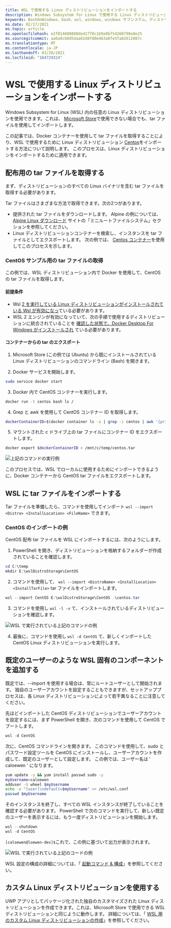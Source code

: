 ```yaml
---
title: WSL で使用する Linux ディストリビューションをインポートする
description: Windows Subsystem for Linux で使用する Linux ディストリビューションをインポートする方法について説明します。
keywords: BashOnWindows、bash、wsl、windows、windows サブシステム、ディストリビューション、カスタム
ms.date: 02/17/2021
ms.topic: article
ms.openlocfilehash: e2f014600880de427f0c1b9a9bf54260798e8e25
ms.sourcegitcommit: aa6a9cb0d5daa62d8fd0e463a0fe5fa82612087c
ms.translationtype: MT
ms.contentlocale: ja-JP
ms.lasthandoff: 03/20/2021
ms.locfileid: "104729324"
---
```

# <a name="import-any-linux-distribution-to-use-with-wsl"></a>WSL で使用する Linux ディストリビューションをインポートする 

Windows Subsystem for Linux (WSL) 内の任意の Linux ディストリビューションを使用できます。これは、 [Microsoft Store](https://www.microsoft.com/en-us/search/shop/apps?q=linux)で使用できない場合でも、tar ファイルを使用してインポートします。 

この記事では、Docker コンテナーを使用して tar ファイルを取得することにより、WSL で使用するために Linux ディストリビューション [Centos](https://www.centos.org/)をインポートする方法について説明します。 このプロセスは、Linux ディストリビューションをインポートするために適用できます。

## <a name="obtain-a-tar-file-for-the-distribution"></a>配布用の tar ファイルを取得する

まず、ディストリビューションのすべての Linux バイナリを含む tar ファイルを取得する必要があります。

Tar ファイルはさまざまな方法で取得できます。次の2つがあります。

- 提供された tar ファイルをダウンロードします。 Alpine の例については、 [Alpine Linux ダウンロード](https://alpinelinux.org/downloads/) サイトの「ミニルートファイルシステム」セクションを参照してください。
- Linux ディストリビューションコンテナーを検索し、インスタンスを tar ファイルとしてエクスポートします。 次の例では、 [Centos コンテナー](https://hub.docker.com/_/centos)を使用してこのプロセスを示します。

### <a name="obtaining-a-tar-file-for-centos-example"></a>CentOS サンプル用の tar ファイルの取得

この例では、WSL ディストリビューション内で Docker を使用して、CentOS の tar ファイルを取得します。

#### <a name="prerequisites"></a>前提条件

- Wsl [2 を実行している Linux ディストリビューションがインストールされている Wsl が有効になっ](./install-win10.md#manual-installation-steps)ている必要があります。
- WSL 2 エンジンが有効になっていて、次の手順で使用するディストリビューションに統合されていることを [確認した状態で、Docker Desktop For Windows がインストールされ](./tutorials/wsl-containers.md#install-docker-desktop) ている必要があります。

#### <a name="export-the-tar-from-a-container"></a>コンテナーからの tar のエクスポート

1. Microsoft Store (この例では Ubuntu) から既にインストールされている Linux ディストリビューションのコマンドライン (Bash) を開きます。 

2. Docker サービスを開始します。 

```bash
sudo service docker start
```

3. Docker 内で CentOS コンテナーを実行します。

```bash
docker run -t centos bash ls /
```

4. Grep と awk を使用して CentOS コンテナー ID を取得します。

```bash
dockerContainerID=$(docker container ls -a | grep -i centos | awk '{print $1}')
```

5. マウントされた c ドライブ上の tar ファイルにコンテナー ID をエクスポートします。

```bash
docker export $dockerContainerID > /mnt/c/temp/centos.tar
```

![上記のコマンドの実行例](./media/run-any-distro-tarfile.png)

このプロセスでは、WSL でローカルに使用するためにインポートできるように、Docker コンテナーから CentOS tar ファイルをエクスポートします。

## <a name="import-the-tar-file-into-wsl"></a>WSL に tar ファイルをインポートする

Tar ファイルを準備したら、コマンドを使用してインポート `wsl --import <Distro> <InstallLocation> <FileName>` できます。

### <a name="importing-centos-example"></a>CentOS のインポートの例

CentOS 配布 tar ファイルを WSL にインポートするには、次のようにします。

1. PowerShell を開き、ディストリビューションを格納するフォルダーが作成されていることを確認します。

```PowerShell
cd C:\temp
mkdir E:\wslDistroStorage\CentOS
```

2. コマンドを使用して、 `wsl --import <DistroName> <InstallLocation> <InstallTarFile>` tar ファイルをインポートします。 

```PowerShell
wsl --import CentOS E:\wslDistroStorage\CentOS .\centos.tar
```

3. コマンドを使用し `wsl -l -v` て、インストールされているディストリビューションを確認します。

![WSL で実行されている上記のコマンドの例](./media/run-any-distro-import.png)

4. 最後に、コマンドを使用し `wsl -d CentOS` て、新しくインポートした CentOS Linux ディストリビューションを実行します。

## <a name="add-wsl-specific-components-like-a-default-user"></a>既定のユーザーのような WSL 固有のコンポーネントを追加する

既定では、--import を使用する場合は、常にルートユーザーとして開始されます。 独自のユーザーアカウントを設定することもできますが、セットアッププロセスは、各 Linux ディストリビューションによって若干異なることに注意してください。

先ほどインポートした CentOS ディストリビューションでユーザーアカウントを設定するには、まず PowerShell を開き、次のコマンドを使用して CentOS でブートします。

```PowerShell
wsl -d CentOS
```

次に、CentOS コマンドラインを開きます。 このコマンドを使用して、sudo とパスワード設定ツールを CentOS にインストールし、ユーザーアカウントを作成して、既定のユーザーとして設定します。 この例では、ユーザー名は ' caloewen ' になります。 

```bash
yum update -y && yum install passwd sudo -y
myUsername=caloewen
adduser -G wheel $myUsername
echo -e "[user]\ndefault=$myUsername" >> /etc/wsl.conf
passwd $myUsername
```

そのインスタンスを終了し、すべての WSL インスタンスが終了していることを確認する必要があります。 PowerShell で次のコマンドを実行して、新しい既定のユーザーを表示するには、もう一度ディストリビューションを開始します。

```PowerShell
wsl --shutdown
wsl -d CentOS
```

`[caloewen@loewen-dev]$`これで、この例に基づいて出力が表示されます。

![WSL で実行されている上記のコードの例](./media/run-any-distro-customuser.png)

WSL 設定の構成の詳細については、「 [起動コマンド & 構成](./wsl-config.md#configure-per-distro-launch-settings-with-wslconf)」を参照してください。

## <a name="use-a-custom-linux-distribution"></a>カスタム Linux ディストリビューションを使用する

UWP アプリとしてパッケージ化された独自のカスタマイズされた Linux ディストリビューションを作成できます。これは、Microsoft Store で使用できる WSL ディストリビューションと同じように動作します。 詳細については、「 [WSL 用のカスタム Linux ディストリビューションの作成](./build-custom-distro.md)」を参照してください。
